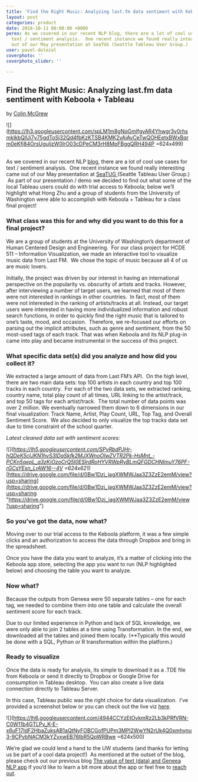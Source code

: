 ```yaml
---
title: 'Find the Right Music: Analyzing last.fm data sentiment with Keboola + Tableau'
layout: post
categories: product
date: 2018-10-11 00:00:00 +0000
perex: As we covered in our recent NLP blog, there are a lot of cool use cases for
  text / sentiment analysis.  One recent instance we found really interesting came
  out of our May presentation at SeaTUG (Seattle Tableau User Group.)
user: pavel-dolezal
coverphoto: ''
coverphoto_slider: ''

---
```

## Find the Right Music: Analyzing last.fm data sentiment with Keboola + Tableau

by [Colin McGrew](http://blog.keboola.com/author/19180)

![](https://lh3.googleusercontent.com/spLM1m8gNqGmlfgyAR4Yhwgr3y0rhsmklkbQlUi7y75gdToSj32Qd4fbKzKTSB4KMK2vAiAvCeTwQOHEetxBWxBqrm0eKfj84OrsUguljzW0lrO03cDPeCM3rH8MpFBggQRH494P =624x499)                               

As we covered in our recent NLP [blog](http://blog.keboola.com/the-value-of-text-data-and-geneea-nlp-app), there are a lot of cool use cases for text / sentiment analysis.  One recent instance we found really interesting came out of our May presentation at [SeaTUG ](http://blog.keboola.com/keboola-and-slalom-consulting-team-up-to-host-seattles-tableau-user-group)(Seattle Tableau User Group.)  As part of our presentation / demo we decided to find out what some of the local Tableau users could do with trial access to Keboola; below we’ll highlight what Hong Zhu and a group of students from the University of Washington were able to accomplish with Keboola + Tableau for a class final project!

### What class was this for and why did you want to do this for a final project?

We are a group of students at the University of Washington’s department of Human Centered Design and Engineering.  For our class project for HCDE 511 – Information Visualization, we made an interactive tool to visualize music data from Last FM.  We chose the topic of music because all 4 of us are music lovers.

Initially, the project was driven by our interest in having an international perspective on the popularity vs. obscurity of artists and tracks. However, after interviewing a number of target users, we learned that most of them were not interested in rankings in other countries.  In fact, most of them were not interested in the ranking of artists/tracks at all.  Instead, our target users were interested in having more individualized information and robust search functions, in order to quickly find the right music that is tailored to one’s taste, mood, and occasion.  Therefore, we re-focused our efforts on parsing out the implicit attributes, such as genre and sentiment, from the 50 most-used tags of each track.  That was when Keboola and its NLP plug-in came into play and became instrumental in the success of this project.

### What specific data set(s) did you analyze and how did you collect it?

We extracted a large amount of data from Last FM’s API.  On the high level, there are two main data sets: top 100 artists in each country and top 100 tracks in each country.  For each of the two data sets, we extracted ranking, country name, total play count of all times, URL linking to the artist/track, and top 50 tags for each artist/track.  The total number of data points was over 2 million.  We eventually narrowed them down to 6 dimensions in our final visualization: Track Name, Artist, Play Count, URL, Top Tag, and Overall Sentiment Score.  We also decided to only visualize the top tracks data set due to time constraint of the school quarter.

_Latest cleaned data set with sentiment scores:_

_![](https://lh5.googleusercontent.com/SPvRbdPJHr-hQDeK5cIJKN1hvS3IDqSkfk2MJXWnoOIwZVTR2Pk-HsMnt_-PCKn5qepL_a3zKiOzoCrQ5l0ESIrdRoHYVRWpRyBLmQFGDCHNlmuY76PF-rGCsYEsn_LrAW16--4V =624x621)_[https://drive.google.com/file/d/0Bw1Dzj_jagXWMWJaa3Z3ZzE2emM/view?usp=sharing](https://drive.google.com/file/d/0Bw1Dzj_jagXWMWJaa3Z3ZzE2emM/view?usp=sharing "https://drive.google.com/file/d/0Bw1Dzj_jagXWMWJaa3Z3ZzE2emM/view?usp=sharing")

### So you’ve got the data, now what?

Moving over to our trial access to the Keboola platform, it was a few simple clicks and an authorization to access the data through Dropbox and bring in the spreadsheet.                                

Once you have the data you want to analyze, it’s a matter of clicking into the Keboola app store, selecting the app you want to run (NLP highlighted below) and choosing the table you want to analyze.                 

### Now what?

Because the outputs from Geneea were 50 separate tables – one for each tag, we needed to combine them into one table and calculate the overall sentiment score for each track.

Due to our limited experience in Python and lack of SQL knowledge, we were only able to join 2 tables at a time using Transformation. In the end, we downloaded all the tables and joined them locally. (**Typically this would be done with a SQL, Python or R transformation within the platform.)

### Ready to visualize

Once the data is ready for analysis, its simple to download it as a .TDE file from Keboola or send it directly to Dropbox or Google Drive for consumption in Tableau desktop.  You can also create a live data connection directly to Tableau Server.    
  
In this case, Tableau public was the right choice for data visualization.  I’ve provided a screenshot below or you can check out the live viz [here](https://public.tableau.com/profile/hong.zhu#!/vizhome/FindTheRightMusic_1/FindTheRightMusic).

![](https://lh6.googleusercontent.com/4944CCYzEtOvkmRz2Lb3kPRfVRN-C0W11b4GTLPv_K-E-x6uF17IdF2HbaZuksAB1aQtNyFOBCGofPUPm3MPl2WwYN2rUk4Q0xmhynu3-9CPybNACM3kYZvxwEB76IbR5QpWRBwe =624x500)       

We’re glad we could lend a hand to the UW students (and thanks for letting us be part of a cool data project!)  As mentioned at the outset of the blog, please check out our previous blog [The value of text (data) and Geneea NLP app](http://blog.keboola.com/the-value-of-text-data-and-geneea-nlp-app) if you’d like to learn a bit more about the app or feel free to [reach out](http://www.keboola.com/contact/).